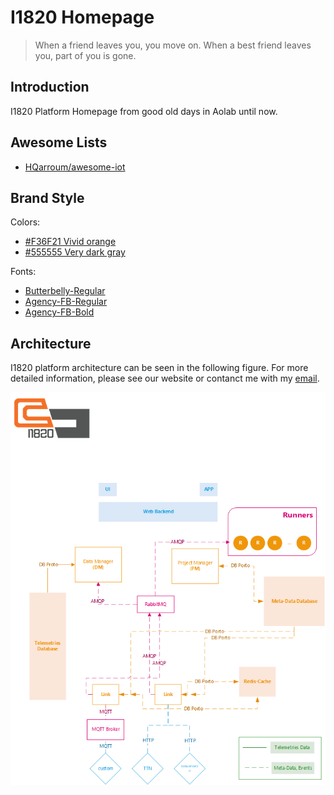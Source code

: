 # I1820 Homepage

> When a friend leaves you, you move on. When a best friend leaves you, part of you is gone.

## Introduction

I1820 Platform Homepage from good old days in Aolab until now.

## Awesome Lists

- [HQarroum/awesome-iot](https://github.com/HQarroum/awesome-iot)

## Brand Style

Colors:
- [#F36F21 Vivid orange](https://www.colorhexa.com/f36f21)
- [#555555 Very dark gray](https://www.colorhexa.com/555555)

Fonts:
- [Butterbelly-Regular](branding/fonts/Butterbelly-Regular.ttf)
- [Agency-FB-Regular](branding/fonts/AGENCYR.TTF)
- [Agency-FB-Bold](branding/fonts/AGENCYB.TTF)

## Architecture

I1820 platform architecture can be seen in the following figure. For more detailed information, please see our website
or contanct me with my [email](mailto:parham.alvani@gmail.com).

![I1820 Architecture](documentation/I1820.png)
